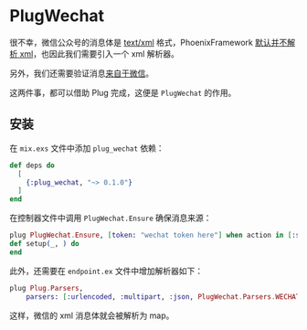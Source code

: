 # PlugWechat

很不幸，微信公众号的消息体是 [text/xml](https://mp.weixin.qq.com/wiki?t=resource/res_main&id=mp1421140453) 格式，PhoenixFramework [默认并不解析 xml](https://hexdocs.pm/plug/Plug.Parsers.html#module-built-in-parsers)，也因此我们需要引入一个 xml 解析器。

另外，我们还需要验证消息[来自于微信](https://mp.weixin.qq.com/wiki?t=resource/res_main&id=mp1421135319)。

这两件事，都可以借助 Plug 完成，这便是 `PlugWechat` 的作用。

## 安装

在 `mix.exs` 文件中添加 `plug_wechat` 依赖：

```elixir
def deps do
  [
    {:plug_wechat, "~> 0.1.0"}
  ]
end
```

在控制器文件中调用 `PlugWechat.Ensure` 确保消息来源：

```elixir
plug PlugWechat.Ensure, [token: "wechat token here"] when action in [:setup]
def setup(_, ) do
end
```

此外，还需要在 `endpoint.ex` 文件中增加解析器如下：

```elixir
plug Plug.Parsers,
    parsers: [:urlencoded, :multipart, :json, PlugWechat.Parsers.WECHAT],
```

这样，微信的 xml 消息体就会被解析为 map。
